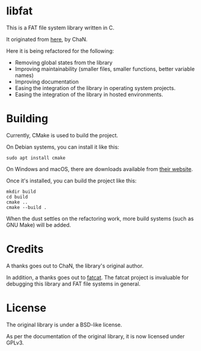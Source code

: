 libfat
======

This is a FAT file system library written in C.

It originated from [here](http://elm-chan.org/fsw/ff/00index_e.html), by ChaN.

Here it is being refactored for the following:

 - Removing global states from the library
 - Improving maintainability (smaller files, smaller functions, better variable names)
 - Improving documentation
 - Easing the integration of the library in operating system projects.
 - Easing the integration of the library in hosted environments.

Building
========

Currently, CMake is used to build the project.

On Debian systems, you can install it like this:

```
sudo apt install cmake
```

On Windows and macOS, there are downloads available from [their website](https://cmake.org/download).

Once it's installed, you can build the project like this:

```
mkdir build
cd build
cmake ..
cmake --build .
```

When the dust settles on the refactoring work, more build systems (such as GNU Make) will be added.

Credits
=======

A thanks goes out to ChaN, the library's original author.

In addition, a thanks goes out to [fatcat](https://github.com/Gregwar/fatcat).
The fatcat project is invaluable for debugging this library and FAT file systems in general.

License
=======

The original library is under a BSD-like license.

As per the documentation of the original library, it is now licensed under GPLv3.
